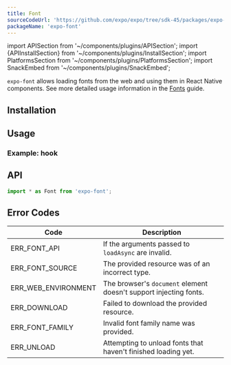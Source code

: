 ```yaml
---
title: Font
sourceCodeUrl: 'https://github.com/expo/expo/tree/sdk-45/packages/expo-font'
packageName: 'expo-font'
---
```


import APISection from '~/components/plugins/APISection';
import {APIInstallSection} from '~/components/plugins/InstallSection';
import PlatformsSection from '~/components/plugins/PlatformsSection';
import SnackEmbed from '~/components/plugins/SnackEmbed';

`expo-font` allows loading fonts from the web and using them in React Native components. See more detailed usage information in the [Fonts](/guides/using-custom-fonts) guide.

<PlatformsSection android emulator ios simulator web />

## Installation

<APIInstallSection />

## Usage

### Example: hook

<SnackEmbed snackId="@amanhimself/expo-font-docs-hook-example" preview platform="web" />

## API

```js
import * as Font from 'expo-font';
```

<APISection packageName="expo-font" />

## Error Codes

| Code                | Description                                                       |
| ------------------- | ----------------------------------------------------------------- |
| ERR_FONT_API        | If the arguments passed to `loadAsync` are invalid.               |
| ERR_FONT_SOURCE     | The provided resource was of an incorrect type.                   |
| ERR_WEB_ENVIRONMENT | The browser's `document` element doesn't support injecting fonts. |
| ERR_DOWNLOAD        | Failed to download the provided resource.                         |
| ERR_FONT_FAMILY     | Invalid font family name was provided.                            |
| ERR_UNLOAD          | Attempting to unload fonts that haven't finished loading yet.     |
